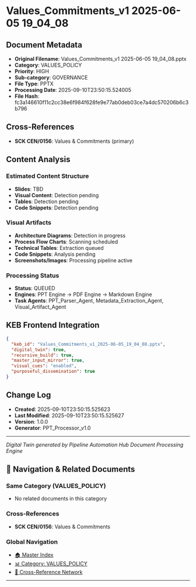 # Values_Commitments_v1 2025-06-05 19_04_08

## Document Metadata
- **Original Filename**: Values_Commitments_v1 2025-06-05 19_04_08.pptx
- **Category**: VALUES_POLICY
- **Priority**: HIGH
- **Sub-category**: GOVERNANCE
- **File Type**: PPTX
- **Processing Date**: 2025-09-10T23:50:15.524005
- **File Hash**: fc3a146610f11c2cc38e6f984f628fe9e77ab0deb03ce7a4dc570206b6c3b796

## Cross-References
- **SCK CEN/0156**: Values & Commitments (primary)

## Content Analysis
### Estimated Content Structure
- **Slides**: TBD
- **Visual Content**: Detection pending
- **Tables**: Detection pending
- **Code Snippets**: Detection pending

### Visual Artifacts
- **Architecture Diagrams**: Detection in progress
- **Process Flow Charts**: Scanning scheduled  
- **Technical Tables**: Extraction queued
- **Code Snippets**: Analysis pending
- **Screenshots/Images**: Processing pipeline active

### Processing Status
- **Status**: QUEUED
- **Engines**: PPT Engine → PDF Engine → Markdown Engine
- **Task Agents**: PPT_Parser_Agent, Metadata_Extraction_Agent, Visual_Artifact_Agent

## KEB Frontend Integration
```json
{
  "keb_id": "Values_Commitments_v1_2025-06-05_19_04_08.pptx",
  "digital_twin": true,
  "recursive_build": true,
  "master_input_mirror": true,
  "visual_cues": "enabled",
  "purposeful_dissemination": true
}
```

## Change Log
- **Created**: 2025-09-10T23:50:15.525623
- **Last Modified**: 2025-09-10T23:50:15.525627
- **Version**: 1.0.0
- **Generator**: PPT_Processor_v1.0

---
*Digital Twin generated by Pipeline Automation Hub Document Processing Engine*


## 🧭 Navigation & Related Documents

### Same Category (VALUES_POLICY)
- No related documents in this category

### Cross-References
- **SCK CEN/0156**: Values & Commitments

### Global Navigation
- [🏠 Master Index](../recursive_build/master_index.md)
- [📊 Category: VALUES_POLICY](../recursive_build/category_values_policy.md)
- [🔗 Cross-Reference Network](../recursive_build/cross_reference_network.md)

---


